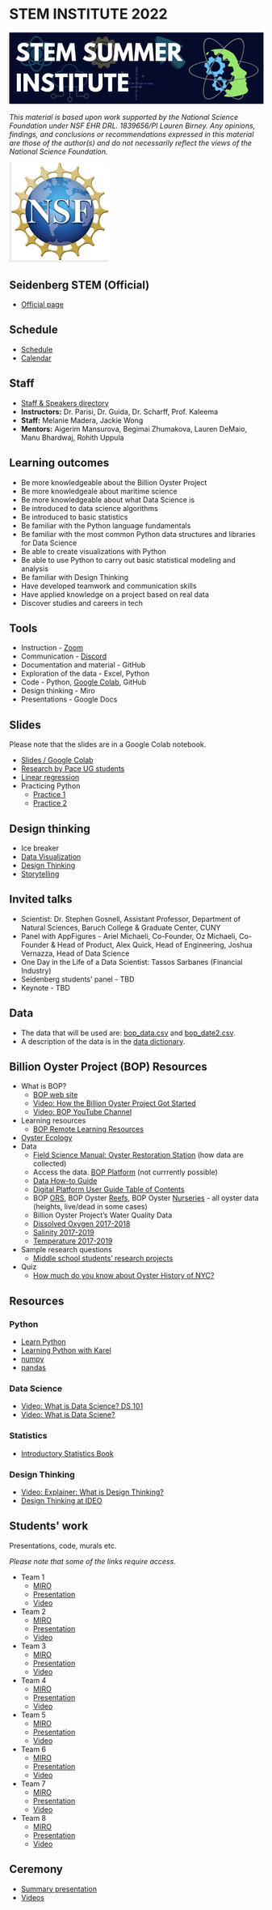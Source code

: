 # STEM INSTITUTE 2022

![logostem2020](https://github.com/PACESTEM/STEMINSTITUTE2020/blob/main/logostem2020.png)

*This material is based upon work supported by the National Science Foundation under NSF EHR DRL. 1839656/PI Lauren Birney. Any opinions, findings, and conclusions or recommendations expressed in this material are those of the author(s) and do not necessarily reflect the views of the National Science Foundation.*

![](https://github.com/PACESTEM/STEMINSTITUTE2020/blob/main/nsf.png)

## Seidenberg STEM (Official) 

* [Official page](https://www.pace.edu/seidenberg/special-events/stem-summer-institute)

## Schedule 

* [Schedule](https://docs.google.com/spreadsheets/d/1xVWEArEMVDTkQFv8RsUNJ5qykVZ5uiKN1G9RHWQTw9Y/edit?usp=sharing)
* [Calendar](TBD)
  
## Staff

* [Staff & Speakers directory](https://docs.google.com/presentation/d/1SfyqaGq-MFzXVbHx08kAo840Q2yhZxeG-zby8BgLba4/edit?usp=sharing)
* **Instructors:** Dr. Parisi, Dr. Guida, Dr. Scharff, Prof. Kaleema
* **Staff:** Melanie Madera, Jackie Wong
* **Mentors:** Aigerim Mansurova, Begimai Zhumakova, Lauren DeMaio, Manu Bhardwaj, Rohith Uppula 

## Learning outcomes

- Be more knowledgeable about the Billion Oyster Project
- Be more knowledgeale about maritime science
- Be more knowledgeable about what Data Science is
- Be introduced to data science algorithms
- Be introduced to basic statistics
- Be familiar with the Python language fundamentals 
- Be familiar with the most common Python data structures and libraries for Data Science
- Be able to create visualizations with Python
- Be able to use Python to carry out basic statistical modeling and analysis
- Be familiar with Design Thinking
- Have developed teamwork and communication skills
- Have applied knowledge on a project based on real data
- Discover studies and careers in tech

## Tools

* Instruction - [Zoom](https://docs.google.com/document/d/1EA4UlzNcHmqNC3RdYXvN3N4loJauZpHhSJ5to0Iym4M/edit?usp=sharing)
* Communication - [Discord](https://discord.com)
* Documentation and material - GitHub
* Exploration of the data - Excel, Python
* Code - Python, [Google Colab](https://colab.research.google.com), GitHub
* Design thinking - Miro
* Presentations - Google Docs

## Slides

Please note that the slides are in a Google Colab notebook.

* [Slides / Google Colab](https://drive.google.com/file/d/1mEtjMZQOZlgPh1tjct76wlsucO-RbmQW/view?usp=sharing)
* [Research by Pace UG students](https://docs.google.com/forms/d/e/1FAIpQLSelXNn9wL9xgDM3BTHzuFMFV5RkH48yqMV6nnrpxotE7n_hFQ/viewform)
* [Linear regression](https://colab.research.google.com/drive/1ENV1wA59wjmOFhutnkFT_-aQNddbLCVy?usp=sharing)
* Practicing Python
  * [Practice 1](https://drive.google.com/file/d/1OaMLjPJv9Tz3RsO1TtWIjqR5Yrd36Oz9/view?usp=sharing)
  * [Practice 2](https://drive.google.com/file/d/1FBWYpJ9hAE1n8men8cJ3DmPd9EMR8vvX/view?usp=sharing)
  
## Design thinking

* Ice breaker
* [Data Visualization](https://docs.google.com/presentation/d/1jf5dnhHe3aDcaNdfqTdr9WaW37MJqwe5J3oEfeoCzQY/edit?usp=sharing)
* [Design Thinking](https://drive.google.com/file/d/1DXxFMXPoggqbXXGSmgenH_RP4ALcWssD/view?usp=sharing)
* [Storytelling](https://github.com/PACESTEM/STEMINSTITUTE2022/blob/main/STORYTELLING.pdf)

## Invited talks

* Scientist: Dr. Stephen Gosnell, Assistant Professor, Department of Natural Sciences, Baruch College & Graduate Center, CUNY
* Panel with AppFigures - Ariel Michaeli, Co-Founder, Oz Michaeli, Co-Founder & Head of Product, Alex Quick, Head of Engineering, Joshua Vernazza, Head of Data Science
* One Day in the Life of a Data Scientist: Tassos Sarbanes (Financial Industry)
* Seidenberg students' panel - TBD 
* Keynote - TBD

## Data

* The data that will be used are: [bop_data.csv](https://github.com/PACESTEM/STEMINSTITUTE2021/blob/main/data/bop_data.csv) and [bop_date2.csv](https://github.com/PACESTEM/STEMINSTITUTE2021/blob/main/data/bop_data2.csv). 
* A description of the data is in the [data dictionary](https://github.com/PACESTEM/STEMINSTITUTE2021/blob/main/data/DataDictionary.csv).

## Billion Oyster Project (BOP) Resources

* What is BOP?
  * [BOP web site](https://www.billionoysterproject.org)
  * [Video: How the Billion Oyster Project Got Started](https://youtu.be/bIre6IK1YxQ)
  * [Video: BOP YouTube Channel](https://www.youtube.com/channel/UCu51XPII7JI7ANH_1xklViA)
* Learning resources
  * [BOP Remote Learning Resources](https://www.billionoysterproject.org/remote-learning)
* [Oyster Ecology](https://docs.google.com/document/d/1AIbXSvcxBy1mcWgarnsKcc8aIhqYLCSuFEWFUtxBgVg/edit?ts=60ae5aaa)
* Data
  * [Field Science Manual: Oyster Restoration Station](https://drive.google.com/file/d/0Bzf_STNcTtRmZF9ldmdWRzcxdFk/view) (how data are collected)
  * Access the data. [BOP Platform](https://platform.bop.nyc/expeditions/data) (not currrently possible)
  * [Data How-to Guide](https://github.com/BillionOysterProject/docs/wiki/Data-How-To-Guide)
  * [Digital Platform User Guide Table of Contents](https://github.com/BillionOysterProject/docs/wiki/Digital-Platform-User-Guide-Table-of-Contents)
  * BOP [ORS](https://docs.google.com/spreadsheets/d/1t48Rxz7MpZNZAyAkNjpcBv-TxIyDvMchy2Ku4rxsL6A/edit), BOP Oyster [Reefs](https://docs.google.com/spreadsheets/d/1Ni_Lab5TRogjsxrvLmEDxHiVlR9Xx1q7NY_A_220oik/edit#gid=35877098), BOP Oyster [Nurseries](https://docs.google.com/spreadsheets/d/1B1X9731-b76SdbxyHsdDvfMvIIDfIMFfQTsKpFf0Ku4/edit#gid=0) - all oyster data (heights, live/dead in some cases)
  * Billion Oyster Project’s Water Quality Data
  * [Dissolved Oxygen 2017-2018](https://docs.google.com/spreadsheets/d/11WhZ2qIl6vg5c_I7Stv8qO_Tj-LLmUQ8GCE-K6jciyE/edit#gid=0)
  * [Salinity 2017-2019](https://docs.google.com/spreadsheets/d/18It3ZeqJlPE1-lS-3VTuQ2WzSJPZTwS-jWSnL4YqdQo/edit#gid=0)
  * [Temperature 2017-2019](https://docs.google.com/spreadsheets/d/1DlQKw6iq5-k8IoFDL0vfyuqPuMV0mD4Fdrbp1OD1CKo/edit#gid=0)
* Sample research questions
  * [Middle school students’ research projects](https://www.flickr.com/photos/nyhf/sets/72157683204769971/page1)
* Quiz
  * [How much do you know about Oyster History of NYC?](https://quiz.tryinteract.com/#/5eed0e0f772a3800143efbd7)
  
## Resources

### Python

* [Learn Python](https://www.learnpython.org)
* [Learning Python with Karel](https://compedu.stanford.edu/karel-reader/docs/python/en/chapter1.html)
* [numpy](https://www.learnpython.org/en/Numpy_Arrays)
* [pandas](https://www.learnpython.org/en/Pandas_Basics)

### Data Science

* [Video: What is Data Science? DS 101](https://www.youtube.com/watch?v=z1kPKBdYks4)
* [Video: What is Data Sciene?](https://youtu.be/X3paOmcrTjQ)

### Statistics

* [Introductory Statistics Book](https://openstax.org/details/books/introductory-statistics)

### Design Thinking

* [Video: Explainer: What is Design Thinking?](https://www.youtube.com/watch?v=_WI3B54m6SU)
* [Design Thinking at IDEO](https://www.ideou.com/pages/design-thinking)

## Students' work

Presentations, code, murals etc.

*Please note that some of the links require access.*

* Team 1
    - [MIRO]()
    - [Presentation]()
    - [Video]()
* Team 2
    - [MIRO]()
    - [Presentation]()
    - [Video]()
* Team 3
    - [MIRO]()
    - [Presentation]()
    - [Video]()
* Team 4
    - [MIRO]()
    - [Presentation]()
    - [Video]()
* Team 5
    - [MIRO]()
    - [Presentation]()
    - [Video]()
* Team 6
    - [MIRO]()
    - [Presentation]()
    - [Video]()
* Team 7
    - [MIRO]()
    - [Presentation]()
    - [Video]()
* Team 8
    - [MIRO]()
    - [Presentation]()
    - [Video]()
    
## Ceremony

* [Summary presentation](TBD)
* [Videos](TBD)
